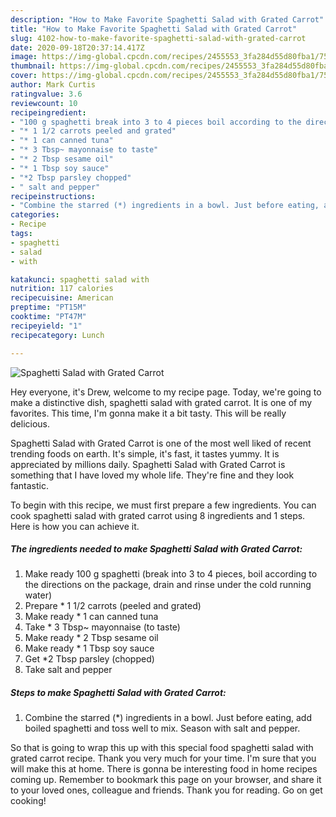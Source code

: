 ```yaml
---
description: "How to Make Favorite Spaghetti Salad with Grated Carrot"
title: "How to Make Favorite Spaghetti Salad with Grated Carrot"
slug: 4102-how-to-make-favorite-spaghetti-salad-with-grated-carrot
date: 2020-09-18T20:37:14.417Z
image: https://img-global.cpcdn.com/recipes/2455553_3fa284d55d80fba1/751x532cq70/spaghetti-salad-with-grated-carrot-recipe-main-photo.jpg
thumbnail: https://img-global.cpcdn.com/recipes/2455553_3fa284d55d80fba1/751x532cq70/spaghetti-salad-with-grated-carrot-recipe-main-photo.jpg
cover: https://img-global.cpcdn.com/recipes/2455553_3fa284d55d80fba1/751x532cq70/spaghetti-salad-with-grated-carrot-recipe-main-photo.jpg
author: Mark Curtis
ratingvalue: 3.6
reviewcount: 10
recipeingredient:
- "100 g spaghetti break into 3 to 4 pieces boil according to the directions on the package drain and rinse under the cold running water"
- "* 1 1/2 carrots peeled and grated"
- "* 1 can canned tuna"
- "* 3 Tbsp~ mayonnaise to taste"
- "* 2 Tbsp sesame oil"
- "* 1 Tbsp soy sauce"
- "*2 Tbsp parsley chopped"
- " salt and pepper"
recipeinstructions:
- "Combine the starred (*) ingredients in a bowl. Just before eating, add boiled spaghetti and toss well to mix. Season with salt and pepper."
categories:
- Recipe
tags:
- spaghetti
- salad
- with

katakunci: spaghetti salad with 
nutrition: 117 calories
recipecuisine: American
preptime: "PT15M"
cooktime: "PT47M"
recipeyield: "1"
recipecategory: Lunch

---
```



![Spaghetti Salad with Grated Carrot](https://img-global.cpcdn.com/recipes/2455553_3fa284d55d80fba1/751x532cq70/spaghetti-salad-with-grated-carrot-recipe-main-photo.jpg)

Hey everyone, it's Drew, welcome to my recipe page. Today, we're going to make a distinctive dish, spaghetti salad with grated carrot. It is one of my favorites. This time, I'm gonna make it a bit tasty. This will be really delicious.



Spaghetti Salad with Grated Carrot is one of the most well liked of recent trending foods on earth. It's simple, it's fast, it tastes yummy. It is appreciated by millions daily. Spaghetti Salad with Grated Carrot is something that I have loved my whole life. They're fine and they look fantastic.


To begin with this recipe, we must first prepare a few ingredients. You can cook spaghetti salad with grated carrot using 8 ingredients and 1 steps. Here is how you can achieve it.

<!--inarticleads1-->

##### The ingredients needed to make Spaghetti Salad with Grated Carrot:

1. Make ready 100 g spaghetti (break into 3 to 4 pieces, boil according to the directions on the package, drain and rinse under the cold running water)
1. Prepare * 1 1/2 carrots (peeled and grated)
1. Make ready * 1 can canned tuna
1. Take * 3 Tbsp~ mayonnaise (to taste)
1. Make ready * 2 Tbsp sesame oil
1. Make ready * 1 Tbsp soy sauce
1. Get *2 Tbsp parsley (chopped)
1. Take  salt and pepper




<!--inarticleads2-->

##### Steps to make Spaghetti Salad with Grated Carrot:

1. Combine the starred (*) ingredients in a bowl. Just before eating, add boiled spaghetti and toss well to mix. Season with salt and pepper.




So that is going to wrap this up with this special food spaghetti salad with grated carrot recipe. Thank you very much for your time. I'm sure that you will make this at home. There is gonna be interesting food in home recipes coming up. Remember to bookmark this page on your browser, and share it to your loved ones, colleague and friends. Thank you for reading. Go on get cooking!
